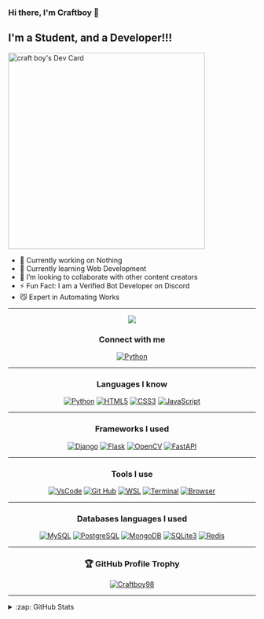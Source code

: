 ### Hi there, I'm Craftboy 👋
## I'm a Student, and a Developer!!!

<a href="https://app.daily.dev/craftboy98"><img src="https://api.daily.dev/devcards/d854a534e8404db5988e16a2eea8d403.png?r=sjz" width="400" alt="craft boy's Dev Card"/></a>

- 🔭 Currently working on Nothing
- 🌱 Currently learning Web Development
- 👯 I’m looking to collaborate with other content creators
- ⚡ Fun Fact: I am a Verified Bot Developer on Discord
- 😼 Expert in Automating Works

<hr>
<div>
  <p align="center">
    <img src="https://visitor-badge.glitch.me/badge?page_id=Yuvaraja28">
  </p>

  <h3 align="center">Connect with me<br></h3>
  <p align="center">
  <a href="https://discord.com/users/666663639616454707"><img alt="Python" src="https://discord.c99.nl/widget/theme-4/666663639616454707.png"></a>
</p>
  <hr>
  </div>

<div>
  <h3 align="center">Languages I know<br></h3>
  <p align="center">
  <a href="https://python.org"><img alt="Python" src="https://img.shields.io/badge/python-%2314354C.svg?style=for-the-badge&logo=python&logoColor=white"></a>
  <a href="https://www.google.com/search?q=html&rlz=1C1CHBF_enIN930IN930&oq=html&aqs=chrome..69i57j69i59j69i60l3j69i65l2.1424j0j1&sourceid=chrome&ie=UTF-8"><img alt="HTML5" src="https://img.shields.io/badge/html5-%23E34F26.svg?style=for-the-badge&logo=html5&logoColor=white"></a>
  <a href="https://www.google.com/search?q=css&rlz=1C1CHBF_enIN930IN930&oq=css&aqs=chrome..69i57j69i59j69i60l3j69i65l2.1424j0j1&sourceid=chrome&ie=UTF-8" target="_blank"><img alt="CSS3" src="https://img.shields.io/badge/css3-%231572B6.svg?style=for-the-badge&logo=css3&logoColor=white"></a>
  <a href="https://javascript.org" target="_blank"><img alt="JavaScript" src="https://img.shields.io/badge/javascript-%23323330.svg?style=for-the-badge&logo=javascript&logoColor=%23F7DF1E"></a>
</p>
  <hr>
  </div>
  <div>
  <h3 align="center">Frameworks I used<br></h3>
  <p align="center">
    <a href="https://djangoproject.org" target="_blank"><img alt="Django" src="https://img.shields.io/badge/django-%23092E20.svg?style=for-the-badge&logo=django&logoColor=white"></a>
    <a href="https://flask.palletsprojects.org" target="_blank"><img alt="Flask" src="https://img.shields.io/badge/flask-%23000.svg?style=for-the-badge&logo=flask&logoColor=white"></a>
    <a href="https://opencv.org" target="_blank"><img alt="OpenCV" src="https://img.shields.io/badge/opencv-%23white.svg?style=for-the-badge&logo=opencv&logoColor=white"></a>
    <a href="https://fastapi.tiangolo.com" target="_blank"><img alt="FastAPI" src="https://img.shields.io/badge/FastAPI-005571?style=for-the-badge&logo=fastapi"></a>
</p>
  </div><hr>
  <div>
  <h3 align="center">Tools I use</h3>
  <p align="center">
    <a href="https://code.visualstudio.com/" target="_blank"><img alt="VsCode" src="https://img.shields.io/badge/VsCode-005571?style=for-the-badge&logo=visualstudiocode"></a>
    <a href="https://github.com/" target="_blank"><img alt="Git Hub" src="https://img.shields.io/badge/Git%20Hub-000000?style=for-the-badge&logo=github"></a>
    <a href="hhttps://docs.microsoft.com/en-us/windows/wsl/" target="_blank"><img alt="WSL" src="https://img.shields.io/badge/WSL-000000?style=for-the-badge&logo=windows"></a>
    <a href="https://www.microsoft.com/en-us/p/windows-terminal/9n0dx20hk701" target="_blank"><img alt="Terminal" src="https://img.shields.io/badge/Terminal-000000?style=for-the-badge&logo=windowsterminal"></a>
    <a href="https://brave.com/" target="_blank"><img alt="Browser" src="https://img.shields.io/badge/Browser-ffffff?style=for-the-badge&logo=brave"></a>
  </p>
  </div><hr>
  <div>
  <h3 align="center">Databases languages I used</h3>
  <p align="center">
    <a href="https://mysql.org" target="_blank"><img alt="MySQL" src="https://img.shields.io/badge/mysql-%2300f.svg?style=for-the-badge&logo=mysql&logoColor=white"></a>
    <a href="https://postgresql.org" target="_blank"><img alt="PostgreSQL" src="https://img.shields.io/badge/postgres-%23316192.svg?style=for-the-badge&logo=postgresql&logoColor=white"></a>
    <a href="https://mongodb.com" target="_blank"><img alt="MongoDB" src="https://img.shields.io/badge/MongoDB-%234ea94b.svg?style=for-the-badge&logo=mongodb&logoColor=white"></a>
    <a href="https://sqlite.org" target="_blank"><img alt="SQLite3" src="https://img.shields.io/badge/sqlite-%2307405e.svg?style=for-the-badge&logo=sqlite&logoColor=white"></a>
    <a href="https://redis.io" target="_blank"><img alt="Redis" src="https://img.shields.io/badge/redis-%2307405e.svg?style=for-the-badge&logo=redis&logoColor=white"></a>
  </p>
  </div><hr>
 <div>
  <h3 align="center">🏆 GitHub Profile Trophy</h3>
  <p align="center">
    <a href="https://github.com/ryo-ma/github-profile-trophy"><img src="https://github-profile-trophy.vercel.app/?username=Craftboy988&theme=discord&row=2&column=3" alt="Craftboy98" /></a>
  </p>
</div><hr>
  
<details>
  <summary>:zap: GitHub Stats</summary>
  <p align="center">
    <img align="centre" alt="Craftboy's GitHub Stats" src="https://github-readme-stats.vercel.app/api?username=craftboy98&show_icons=true&hide_border=true&theme=react&count_private=true" /></pr></details>
